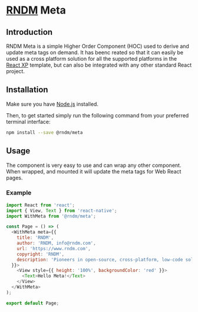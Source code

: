 # [RNDM](https://www.rndm.com) Meta

## Introduction

RNDM Meta is a simple Higher Order Component (HOC) used to derive and update meta tags on demand. It has beenc reated so that it can easily be used as a cross platform solution for all the supported platforms in the [React XP](https://www.rndm.com/docs/react-cross-platform) template, but can also be integrated with any other standard React project.

## Installation

Make sure you have [Node.js](http://nodejs.org/) installed.

Then, to get started simply run the following command from your preferred terminal interface:

```sh
npm install --save @rndm/meta
```

## Usage

The component is very easy to use and can wrap any other component. When wrapped, and mounted it will update the meta tags for Web React pages.

### Example

```javascript
import React from 'react';
import { View, Text } from 'react-native';
import WithMeta from '@rndm/meta';

const Page = () => (
  <WithMeta meta={{
    title: 'RNDM',
    author: 'RNDM, info@rndm.com',
    url: 'https://www.rndm.com',
    copyright: 'RNDM',
    description: 'Pioneers in open-source, cross-platform, low-code solutions',
  }}>
    <View style={{ height: '100%', backgroundColor: 'red' }}>
      <Text>Hello Meta!</Text>
    </View>
  </WithMeta>
);

export default Page;

```
